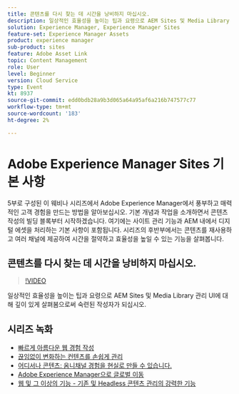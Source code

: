 ```yaml
---
title: 콘텐츠를 다시 찾는 데 시간을 낭비하지 마십시오.
description: 일상적인 효율성을 높이는 팁과 요령으로 AEM Sites 및 Media Library 관리 UI에 대해 깊이 있게 살펴봄으로써 숙련된 작성자가 되십시오
solution: Experience Manager, Experience Manager Sites
feature-set: Experience Manager Assets
product: experience manager
sub-product: sites
feature: Adobe Asset Link
topic: Content Management
role: User
level: Beginner
version: Cloud Service
type: Event
kt: 8937
source-git-commit: edd0bdb28a9b3d065a64a95af6a216b747577c77
workflow-type: tm+mt
source-wordcount: '183'
ht-degree: 2%

---
```


# Adobe Experience Manager Sites 기본 사항

5부로 구성된 이 웨비나 시리즈에서 Adobe Experience Manager에서 풍부하고 매력적인 고객 경험을 만드는 방법을 알아보십시오. 기본 개념과 작업을 소개하면서 콘텐츠 작성의 빌딩 블록부터 시작하겠습니다. 여기에는 사이트 관리 기능과 AEM 내에서 디지털 에셋을 처리하는 기본 사항이 포함됩니다. 시리즈의 후반부에서는 콘텐츠를 재사용하고 여러 채널에 제공하여 시간을 절약하고 효율성을 높일 수 있는 기능을 살펴봅니다.

## 콘텐츠를 다시 찾는 데 시간을 낭비하지 마십시오.

>[!VIDEO](https://video.tv.adobe.com/v/336983/?quality=12&learn=on&hidetitle=true)

일상적인 효율성을 높이는 팁과 요령으로 AEM Sites 및 Media Library 관리 UI에 대해 깊이 있게 살펴봄으로써 숙련된 작성자가 되십시오.

## 시리즈 녹화

* [빠르게 아름다운 웹 경험 작성](authoring-fundamentals.md)
* [끊임없이 변화하는 컨텐츠를 손쉽게 관리](collaboration-tools.md)
* [어디서나 콘텐츠: 옴니채널 경험을 현실로 만들 수 있습니다.](omnichannel-experiences.md)
* [Adobe Experience Manager으로 글로벌 이동](multi-site-management-web-translation.md)
* [웹 및 그 이상의 기능 - 기존 및 Headless 콘텐츠 관리의 강력한 기능](traditional-headless-content-management.md)
